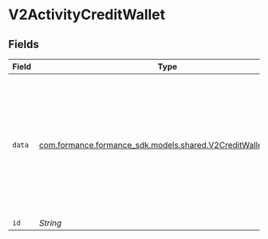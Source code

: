 # V2ActivityCreditWallet


## Fields

| Field                                                                                                         | Type                                                                                                          | Required                                                                                                      | Description                                                                                                   | Example                                                                                                       |
| ------------------------------------------------------------------------------------------------------------- | ------------------------------------------------------------------------------------------------------------- | ------------------------------------------------------------------------------------------------------------- | ------------------------------------------------------------------------------------------------------------- | ------------------------------------------------------------------------------------------------------------- |
| `data`                                                                                                        | [com.formance.formance_sdk.models.shared.V2CreditWalletRequest](../../models/shared/V2CreditWalletRequest.md) | :heavy_minus_sign:                                                                                            | N/A                                                                                                           | {<br/>"amount": {<br/>"asset": "USD/2",<br/>"amount": 100<br/>},<br/>"metadata": {<br/>"key": ""<br/>},<br/>"sources": []<br/>} |
| `id`                                                                                                          | *String*                                                                                                      | :heavy_minus_sign:                                                                                            | N/A                                                                                                           |                                                                                                               |